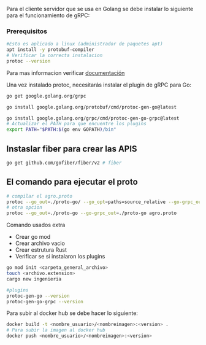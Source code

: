 Para el cliente servidor que se usa en Golang se debe instalar lo siguiente para el funcionamiento de gRPC:

### Prerequisitos
```bash
#Esto es aplicado a linux (administrador de paquetes apt)
apt install -y protobuf-compiler
# Verificar la correcta instalacion
protoc --version
```
Para mas informacion verificar [documentación](https://grpc.io/docs/protoc-installation/)

Una vez instalado protoc, necesitarás instalar el plugin de gRPC para Go:

```bash
go get google.golang.org/grpc

go install google.golang.org/protobuf/cmd/protoc-gen-go@latest

go install google.golang.org/grpc/cmd/protoc-gen-go-grpc@latest
# Actualizar el PATH para que encuentre los plugins
export PATH="$PATH:$(go env GOPATH)/bin"
```
## Instaslar fiber para crear las APIS

```bash
go get github.com/gofiber/fiber/v2 # fiber
```
## El comando para ejecutar el proto
```bash
# compilar el agro.proto
protoc --go_out=./proto-go/ --go_opt=paths=source_relative --go-grpc_out=./proto-go/ --go-grpc_opt=paths=source_relative agro.proto
# otra opcion
protoc --go_out=./proto-go --go-grpc_out=./proto-go agro.proto
```

Comando usados extra
- Crear go mod
- Crear archivo vacio
- Crear estrutura Rust
- Verificar se si instalaron los plugins
```bash
go mod init <carpeta_general_archivo>
touch <archivo.extension>
cargo new ingenieria

#plugins
protoc-gen-go --version
protoc-gen-go-grpc --version
 ```

Para subir al docker hub se debe hacer lo siguiente:
```bash
docker build -t <nombre_usuario>/<nombreimagen>:<version> .
# Para subir la imagen al docker hub
docker push <nombre_usuario>/<nombreimagen>:<version>
```